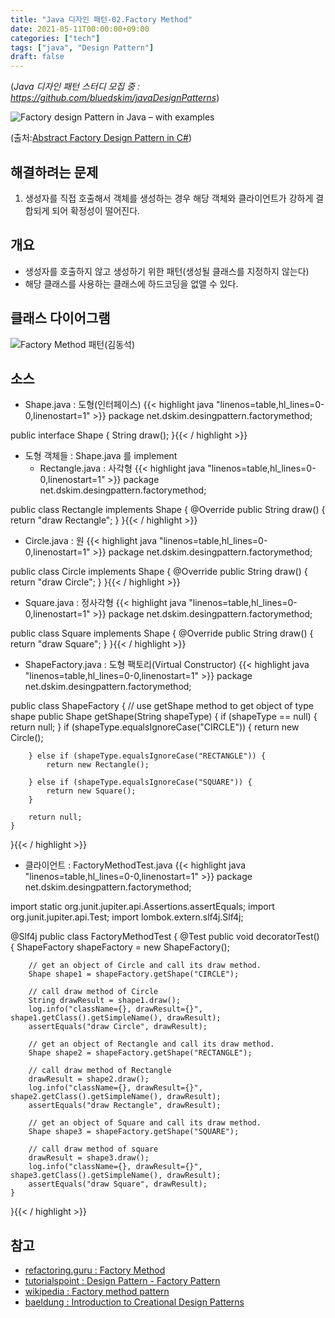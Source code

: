 ```yaml
---
title: "Java 디자인 패턴-02.Factory Method"
date: 2021-05-11T00:00:00+09:00
categories: ["tech"]
tags: ["java", "Design Pattern"]
draft: false
---
```


(*Java 디자인 패턴 스터디 모집 중 : https://github.com/bluedskim/javaDesignPatterns*)

![Factory design Pattern in Java – with examples](https://dotnettutorials.net/wp-content/uploads/2018/11/word-image-103.png "Factory design Pattern in Java – with examples")

(출처:[Abstract Factory Design Pattern in C#](https://dotnettutorials.net/lesson/abstract-factory-design-pattern-csharp/))

## 해결하려는 문제
1. 생성자를 직접 호출해서 객체를 생성하는 경우 해당 객체와 클라이언트가 강하게 결합되게 되어 확정성이 떨어진다.

## 개요
* 생성자를 호출하지 않고 생성하기 위한 패턴(생성될 클래스를 지정하지 않는다)
* 해당 클래스를 사용하는 클래스에 하드코딩을 없앨 수 있다.
## 클래스 다이어그램
![Factory Method 패턴(김동석)](https://www.plantuml.com/plantuml/png/XPBFIm915CVFpL_n4CBre7kN2A48BqAa_y2uyzpTsb_Dl2sM2WhtPc0T10FrtB508lybtVqVsbKplTWmXpTVFjzvN-PDJH6N5BeEd763V1b10ydo1QJFxsayrUQpnqN_BOd79SOiMo2W6r04Bhfjb6fNodsACRB9mV-liv0Bb60H1QggwwPDLjYk6BwhjvqGXRgoNVsIt_1JLBRfdNCYb9vY7T_F2aWchqdycVH6yuydE1ISK2j4sQeq6XKXYb2irwkkMyXIsrx6TxY1qBHuW7373feaRSy48VcjLc8FZ1aELmfER6au-u0BD8XxvbwcUHrokHV8K_o-JeujKvb8oq9RkrH-Q4K1BfqhvkY-N5w7t5OsgRR5LGp6rerMKsYX8YYNZtSpLF-QB_fnEXpakpigiHrgOyluT31Tz6QmeY7fZlDHJ5uW7NudNoDMGqzaF-e7 "Factory Method 패턴(김동석)")

## 소스
* Shape.java : 도형(인터페이스)
{{< highlight java "linenos=table,hl_lines=0-0,linenostart=1" >}}
package net.dskim.desingpattern.factorymethod;

public interface Shape {
	String draw();
}{{< / highlight >}}
* 도형 객체들 : Shape.java 를 implement
  * Rectangle.java : 사각형
  {{< highlight java "linenos=table,hl_lines=0-0,linenostart=1" >}}
package net.dskim.desingpattern.factorymethod;

public class Rectangle implements Shape {
	@Override
	public String draw() {
		return "draw Rectangle";
	}
}{{< / highlight >}}
  * Circle.java : 원
  {{< highlight java "linenos=table,hl_lines=0-0,linenostart=1" >}}
package net.dskim.desingpattern.factorymethod;

public class Circle implements Shape {
	@Override
	public String draw() {
		return "draw Circle";
	}
}{{< / highlight >}}
  * Square.java : 정사각형
  {{< highlight java "linenos=table,hl_lines=0-0,linenostart=1" >}}
package net.dskim.desingpattern.factorymethod;

public class Square implements Shape {
	@Override
	public String draw() {
		return "draw Square";
	}
}{{< / highlight >}}
* ShapeFactory.java : 도형 팩토리(Virtual Constructor)
  {{< highlight java "linenos=table,hl_lines=0-0,linenostart=1" >}}
package net.dskim.desingpattern.factorymethod;

public class ShapeFactory {
	// use getShape method to get object of type shape
	public Shape getShape(String shapeType) {
		if (shapeType == null) {
			return null;
		}
		if (shapeType.equalsIgnoreCase("CIRCLE")) {
			return new Circle();

		} else if (shapeType.equalsIgnoreCase("RECTANGLE")) {
			return new Rectangle();

		} else if (shapeType.equalsIgnoreCase("SQUARE")) {
			return new Square();
		}

		return null;
	}
}{{< / highlight >}}
* 클라이언트 : FactoryMethodTest.java
  {{< highlight java "linenos=table,hl_lines=0-0,linenostart=1" >}}
package net.dskim.desingpattern.factorymethod;

import static org.junit.jupiter.api.Assertions.assertEquals;
import org.junit.jupiter.api.Test;
import lombok.extern.slf4j.Slf4j;

@Slf4j
public class FactoryMethodTest {
	@Test
	public void decoratorTest() {
		ShapeFactory shapeFactory = new ShapeFactory();

		// get an object of Circle and call its draw method.
		Shape shape1 = shapeFactory.getShape("CIRCLE");

		// call draw method of Circle
		String drawResult = shape1.draw();
		log.info("className={}, drawResult={}", shape1.getClass().getSimpleName(), drawResult);
		assertEquals("draw Circle", drawResult);

		// get an object of Rectangle and call its draw method.
		Shape shape2 = shapeFactory.getShape("RECTANGLE");

		// call draw method of Rectangle
		drawResult = shape2.draw();
		log.info("className={}, drawResult={}", shape2.getClass().getSimpleName(), drawResult);
		assertEquals("draw Rectangle", drawResult);

		// get an object of Square and call its draw method.
		Shape shape3 = shapeFactory.getShape("SQUARE");

		// call draw method of square
		drawResult = shape3.draw();
		log.info("className={}, drawResult={}", shape3.getClass().getSimpleName(), drawResult);
		assertEquals("draw Square", drawResult);
	}
}{{< / highlight >}}

## 참고

* [refactoring.guru : Factory Method](https://refactoring.guru/design-patterns/factory-method)
* [tutorialspoint : Design Pattern - Factory Pattern](https://www.tutorialspoint.com/design_pattern/factory_pattern.htm)
* [wikipedia : Factory method pattern](https://en.wikipedia.org/wiki/Factory_method_pattern#Java)
* [baeldung : Introduction to Creational Design Patterns](https://www.tutorialspoint.com/design_pattern/factory_pattern.htm)

